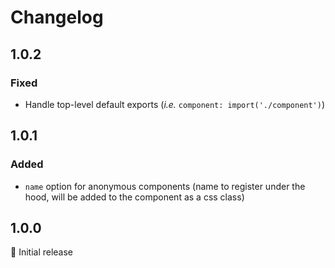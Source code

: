 # Changelog

## 1.0.2

### Fixed

- Handle top-level default exports (_i.e._ `component: import('./component')`)


## 1.0.1

### Added

- `name` option for anonymous components (name to register under the hood, will be added to the component as a css class)


## 1.0.0

:tada: Initial release